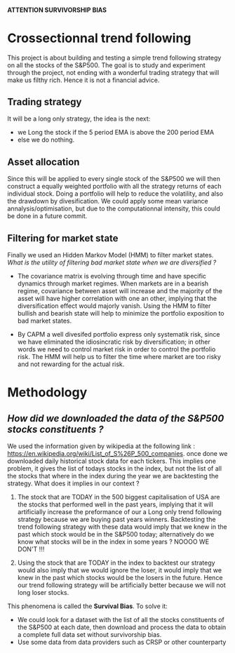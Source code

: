 #### ATTENTION SURVIVORSHIP BIAS

# Crossectionnal trend following

This project is about building and testing a simple trend following strategy on all the stocks of the S&P500.
The goal is to study and experiment through the project, not ending with a wonderful trading strategy that will make us filthy rich. Hence it is not a financial advice.

## Trading strategy

It will be a long only strategy, the idea is the next:    
  - we Long the stock if the 5 period EMA is above the 200 period EMA 
  - else we do nothing.
                                                          
## Asset allocation
Since this will be applied to every single stock of the S&P500 we will then construct a equally weighted portfolio with all the strategy returns of each individual stock.
Doing a portfolio will help to reduce the volatility, and also the drawdown by divesification. We could apply some mean variance annalysis/optimisation, but due to the computationnal intensity, this could be done in a future commit.

## Filtering for market state
Finally we used an Hidden Markov Model (HMM) to filter market states. 
*What is the utility of filtering bad market state when we are diversified ?* 
  
  - The covariance matrix is evolving through time and have specific dynamics through market regimes. When markets are in a bearish regime, covariance between asset will increase and the majority of the asset will have higher correlation with one an other, implying that the diversification effect would majorly vanish. Using the HMM to filter bullish and bearish state will help to minimize the portfolio exposition to bad market states.
    
  - By CAPM a well divesifed portfolio express only systematik risk, since we have eliminated the idiosincratic risk by diversification; in other words we need to control market risk in order to control the portfolio risk. The HMM will help us to filter the time where market are too risky and not rewarding for the actual risk.


# Methodology
## *How did we downloaded the data of the S&P500 stocks constituents ?*

We used the information given by wikipedia at the following link : https://en.wikipedia.org/wiki/List_of_S%26P_500_companies. once done we downloaded daily historical stock data for each tickers.
This implies one problem, it gives the list of todays stocks in the index, but not the list of all the stocks that where in the index during the year we are backtesting the strategy.
What does it implies in our context ?

1. The stock that are TODAY in the 500 biggest capitalisation of USA are the stocks that performed well in the past years, implying that it will artificially increase the preformance of our a Long only trend following strategy because we are buying past years winners. Backtesting the trend following strategy with these data would imply that we knew in the past which stock would be in the S&P500 today; alternatively do we know what stocks will be in the index in some years ? NOOOO WE DON'T !!!

2. Using the stock that are TODAY in the index to backtest our strategy would also imply that we would ignore the loser, it would imply that we knew in the past which stocks would be the losers in the future. Hence our trend following strategy will be artificially better because we will not long loser stocks.

This phenomena is called the **Survival Bias**.
To solve it: 
  - We could look for a dataset with the list of all the stocks constituents of the S&P500 at each date, then download and process the data to obtain a complete full data set without survivorship bias.
  - Use some data from data providers such as CRSP or other counterparty



